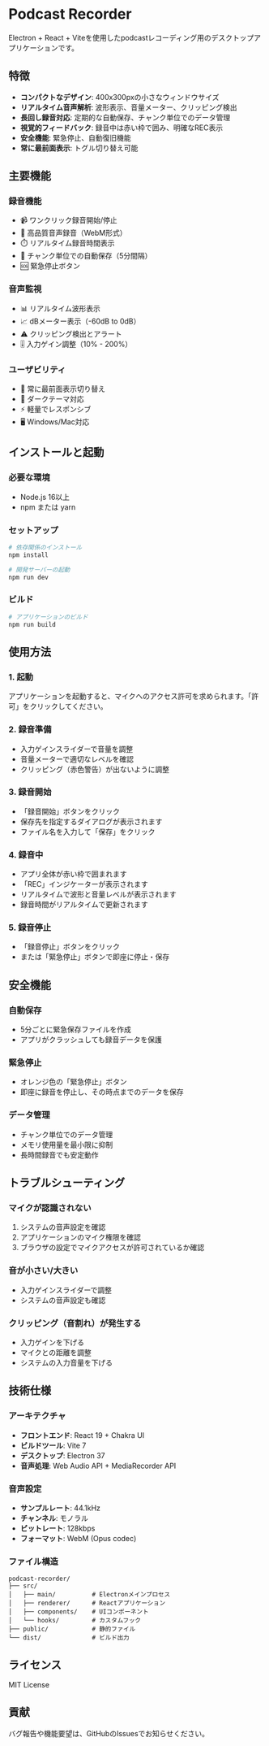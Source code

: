 # Podcast Recorder

Electron + React + Viteを使用したpodcastレコーディング用のデスクトップアプリケーションです。

## 特徴

- **コンパクトなデザイン**: 400x300pxの小さなウィンドウサイズ
- **リアルタイム音声解析**: 波形表示、音量メーター、クリッピング検出
- **長回し録音対応**: 定期的な自動保存、チャンク単位でのデータ管理
- **視覚的フィードバック**: 録音中は赤い枠で囲み、明確なREC表示
- **安全機能**: 緊急停止、自動復旧機能
- **常に最前面表示**: トグル切り替え可能

## 主要機能

### 録音機能
- 📹 ワンクリック録音開始/停止
- 🎵 高品質音声録音（WebM形式）
- ⏱️ リアルタイム録音時間表示
- 💾 チャンク単位での自動保存（5分間隔）
- 🆘 緊急停止ボタン

### 音声監視
- 📊 リアルタイム波形表示
- 📈 dBメーター表示（-60dB to 0dB）
- ⚠️ クリッピング検出とアラート
- 🎚️ 入力ゲイン調整（10% - 200%）

### ユーザビリティ
- 📌 常に最前面表示切り替え
- 🌙 ダークテーマ対応
- ⚡ 軽量でレスポンシブ
- 🖥️ Windows/Mac対応

## インストールと起動

### 必要な環境
- Node.js 16以上
- npm または yarn

### セットアップ
```bash
# 依存関係のインストール
npm install

# 開発サーバーの起動
npm run dev
```

### ビルド
```bash
# アプリケーションのビルド
npm run build
```

## 使用方法

### 1. 起動
アプリケーションを起動すると、マイクへのアクセス許可を求められます。「許可」をクリックしてください。

### 2. 録音準備
- 入力ゲインスライダーで音量を調整
- 音量メーターで適切なレベルを確認
- クリッピング（赤色警告）が出ないように調整

### 3. 録音開始
- 「録音開始」ボタンをクリック
- 保存先を指定するダイアログが表示されます
- ファイル名を入力して「保存」をクリック

### 4. 録音中
- アプリ全体が赤い枠で囲まれます
- 「REC」インジケーターが表示されます
- リアルタイムで波形と音量レベルが表示されます
- 録音時間がリアルタイムで更新されます

### 5. 録音停止
- 「録音停止」ボタンをクリック
- または「緊急停止」ボタンで即座に停止・保存

## 安全機能

### 自動保存
- 5分ごとに緊急保存ファイルを作成
- アプリがクラッシュしても録音データを保護

### 緊急停止
- オレンジ色の「緊急停止」ボタン
- 即座に録音を停止し、その時点までのデータを保存

### データ管理
- チャンク単位でのデータ管理
- メモリ使用量を最小限に抑制
- 長時間録音でも安定動作

## トラブルシューティング

### マイクが認識されない
1. システムの音声設定を確認
2. アプリケーションのマイク権限を確認
3. ブラウザの設定でマイクアクセスが許可されているか確認

### 音が小さい/大きい
- 入力ゲインスライダーで調整
- システムの音声設定も確認

### クリッピング（音割れ）が発生する
- 入力ゲインを下げる
- マイクとの距離を調整
- システムの入力音量を下げる

## 技術仕様

### アーキテクチャ
- **フロントエンド**: React 19 + Chakra UI
- **ビルドツール**: Vite 7
- **デスクトップ**: Electron 37
- **音声処理**: Web Audio API + MediaRecorder API

### 音声設定
- **サンプルレート**: 44.1kHz
- **チャンネル**: モノラル
- **ビットレート**: 128kbps
- **フォーマット**: WebM (Opus codec)

### ファイル構造
```
podcast-recorder/
├── src/
│   ├── main/          # Electronメインプロセス
│   ├── renderer/      # Reactアプリケーション
│   ├── components/    # UIコンポーネント
│   └── hooks/         # カスタムフック
├── public/            # 静的ファイル
└── dist/              # ビルド出力
```

## ライセンス

MIT License

## 貢献

バグ報告や機能要望は、GitHubのIssuesでお知らせください。